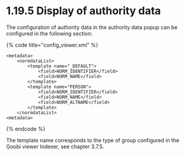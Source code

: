 # 1.19.5 Display of authority data

The configuration of authority data in the authority data popup can be configured in the following section:

{% code title="config\_viewer.xml" %}
```markup
<metadata>
    <normdataList>
        <template name="_DEFAULT">
            <field>NORM_IDENTIFIER</field>
            <field>NORM_NAME</field>
        </template>
        <template name="PERSON">
            <field>NORM_IDENTIFIER</field>
            <field>NORM_NAME</field>
            <field>NORM_ALTNAME</field>
        </template>
    </normdataList>
<metadata>
```
{% endcode %}

The template name corresponds to the type of group configured in the Goobi viewer Indexer, see chapter 3.7.5.

